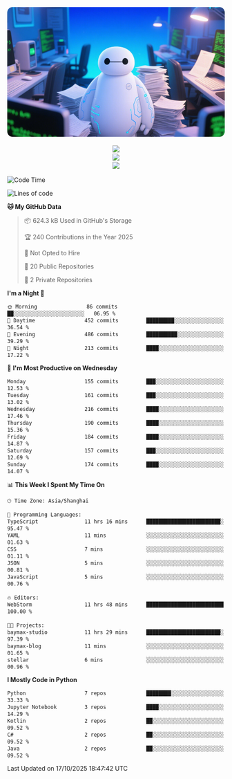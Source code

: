 <div align="center">
  <!--
  <img src="https://readme-typing-svg.demolab.com?font=Zhi+Mang+Xing&size=40&pause=1000&color=000000&center=true&vCenter=true&lines=Baymax%E5%B0%8F%E6%8C%AF;Hello%20World"/><br/>
  -->
  <img src="assets/author_banner.png" height="300"/><br/>
  <br/>
  <img src="https://skillicons.dev/icons?i=python,java,kotlin,javascript,typescript,rust,c,cs" /><br/>
  <img src="https://skillicons.dev/icons?i=pytorch,spring,react,fastapi,docker,mysql,mongodb,linux" /><br/>
  <img src="https://skillicons.dev/icons?i=idea,pycharm,webstorm,androidstudio,vscode,git,vim,obsidian" /><br/>
</div>

<!--START_SECTION:waka-->
![Code Time](http://img.shields.io/badge/Code%20Time-1%2C423%20hrs%2052%20mins-blue)

![Lines of code](https://img.shields.io/badge/From%20Hello%20World%20I%27ve%20Written-6.1%20million%20lines%20of%20code-blue)

**🐱 My GitHub Data** 

> 📦 624.3 kB Used in GitHub's Storage 
 > 
> 🏆 240 Contributions in the Year 2025
 > 
> 🚫 Not Opted to Hire
 > 
> 📜 20 Public Repositories 
 > 
> 🔑 2 Private Repositories 
 > 
**I'm a Night 🦉** 

```text
🌞 Morning                86 commits          ██░░░░░░░░░░░░░░░░░░░░░░░   06.95 % 
🌆 Daytime                452 commits         █████████░░░░░░░░░░░░░░░░   36.54 % 
🌃 Evening                486 commits         ██████████░░░░░░░░░░░░░░░   39.29 % 
🌙 Night                  213 commits         ████░░░░░░░░░░░░░░░░░░░░░   17.22 % 
```
📅 **I'm Most Productive on Wednesday** 

```text
Monday                   155 commits         ███░░░░░░░░░░░░░░░░░░░░░░   12.53 % 
Tuesday                  161 commits         ███░░░░░░░░░░░░░░░░░░░░░░   13.02 % 
Wednesday                216 commits         ████░░░░░░░░░░░░░░░░░░░░░   17.46 % 
Thursday                 190 commits         ████░░░░░░░░░░░░░░░░░░░░░   15.36 % 
Friday                   184 commits         ████░░░░░░░░░░░░░░░░░░░░░   14.87 % 
Saturday                 157 commits         ███░░░░░░░░░░░░░░░░░░░░░░   12.69 % 
Sunday                   174 commits         ████░░░░░░░░░░░░░░░░░░░░░   14.07 % 
```


📊 **This Week I Spent My Time On** 

```text
🕑︎ Time Zone: Asia/Shanghai

💬 Programming Languages: 
TypeScript               11 hrs 16 mins      ████████████████████████░   95.47 % 
YAML                     11 mins             ░░░░░░░░░░░░░░░░░░░░░░░░░   01.63 % 
CSS                      7 mins              ░░░░░░░░░░░░░░░░░░░░░░░░░   01.11 % 
JSON                     5 mins              ░░░░░░░░░░░░░░░░░░░░░░░░░   00.81 % 
JavaScript               5 mins              ░░░░░░░░░░░░░░░░░░░░░░░░░   00.76 % 

🔥 Editors: 
WebStorm                 11 hrs 48 mins      █████████████████████████   100.00 % 

🐱‍💻 Projects: 
baymax-studio            11 hrs 29 mins      ████████████████████████░   97.39 % 
baymax-blog              11 mins             ░░░░░░░░░░░░░░░░░░░░░░░░░   01.65 % 
stellar                  6 mins              ░░░░░░░░░░░░░░░░░░░░░░░░░   00.96 % 
```

**I Mostly Code in Python** 

```text
Python                   7 repos             ████████░░░░░░░░░░░░░░░░░   33.33 % 
Jupyter Notebook         3 repos             ████░░░░░░░░░░░░░░░░░░░░░   14.29 % 
Kotlin                   2 repos             ██░░░░░░░░░░░░░░░░░░░░░░░   09.52 % 
C#                       2 repos             ██░░░░░░░░░░░░░░░░░░░░░░░   09.52 % 
Java                     2 repos             ██░░░░░░░░░░░░░░░░░░░░░░░   09.52 % 
```




 Last Updated on 17/10/2025 18:47:42 UTC
<!--END_SECTION:waka-->





